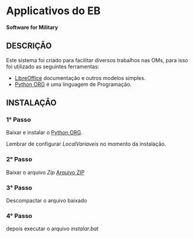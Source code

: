 # Applicativos do EB
**Software for Military**

## DESCRIÇÃO

Este sistema foi criado para facilitar diversos trabalhos nas OMs, para isso foi utilizado as seguintes ferramentas:

* [LibreOffice](https://pt-br.libreoffice.org/baixe-ja/libreoffice-novo/) documentação e outros modelos simples.
* [Python ORG](https://www.python.org/downloads/) é uma linguagem de Programação.

## INSTALAÇÃO 

### 1° Passo

Baixar e instalar o [Python ORG](https://www.python.org/downloads/).

Lembrar de configurar _LocalVariaveis_ no momento da instalação.

### 2° Passo

Baixar o arquivo *Zip* [Arquivo ZIP](https://github.com/teofanesp12/appeb/archive/refs/heads/main.zip)

### 3° Passo

Descompactar o arquivo baixado

### 4° Passo

depois executar o arquivo *instalar.bat*
